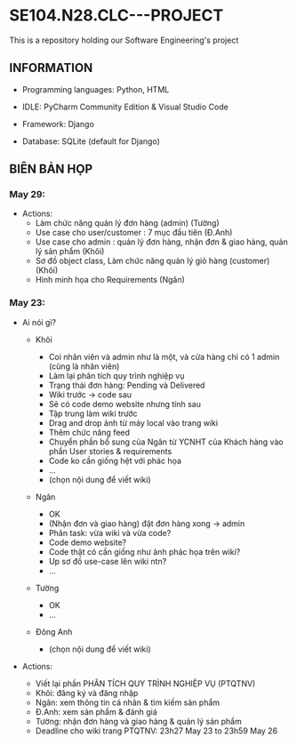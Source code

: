 # SE104.N28.CLC---PROJECT
This is a repository holding our Software Engineering's project

## INFORMATION

  - Programming languages: Python, HTML

  - IDLE: PyCharm Community Edition & Visual Studio Code

  - Framework: Django

  - Database: SQLite (default for Django)

## BIÊN BẢN HỌP

### May 29:

  + Actions:
    * Làm chức năng quản lý đơn hàng (admin) (Tường)
    * Use case cho user/customer : 7 mục đầu tiên (Đ.Anh)
    * Use case cho admin : quản lý đơn hàng, nhận đơn & giao hàng, quản lý sản phẩm (Khôi)
    * Sơ đồ object class, Làm chức năng quản lý giỏ hàng (customer) (Khôi)
    * Hình minh họa cho Requirements (Ngân)

### May 23:
  
  + Ai nói gì?
      
       * Khôi
          * Coi nhân viên và admin như là một, và cửa hàng chỉ có 1 admin (cũng là nhân viên)
          * Làm lại phân tích quy trình nghiệp vụ 
          * Trạng thái đơn hàng: Pending và Delivered
          * Wiki trước -> code sau
          * Sẽ có code demo website nhưng tính sau
          * Tập trung làm wiki trước
          * Drag and drop ảnh từ máy local vào trang wiki
          *  Thêm chức năng feed
          * Chuyển phần bổ sung của Ngân từ YCNHT của Khách hàng vào phần User stories & requirements
          * Code ko cần giống hệt với phác họa
          * ...
          * (chọn nội dung để viết wiki)

       * Ngân
          * OK
          * (Nhận đơn và giao hàng) đặt đơn hàng xong -> admin
          * Phân task: vừa wiki và vừa code?
          * Code demo website?
          * Code thật có cần giống như ảnh phác họa trên wiki?
          * Up sơ đồ use-case lên wiki ntn?
          * ...
      
      * Tường
          * OK
          * ...

      * Đông Anh
          * (chọn nội dung để viết wiki)
          
  + Actions:
      * Viết lại phần PHÂN TÍCH QUY TRÌNH NGHIỆP VỤ (PTQTNV)
      * Khôi: đăng ký và đăng nhập
      * Ngân: xem thông tin cá nhân & tìm kiếm sản phẩm
      * Đ.Anh: xem sản phẩm & đánh giá
      * Tường: nhận đơn hàng và giao hàng & quản lý sản phẩm
      * Deadline cho wiki trang PTQTNV: 23h27 May 23 to 23h59 May 26
